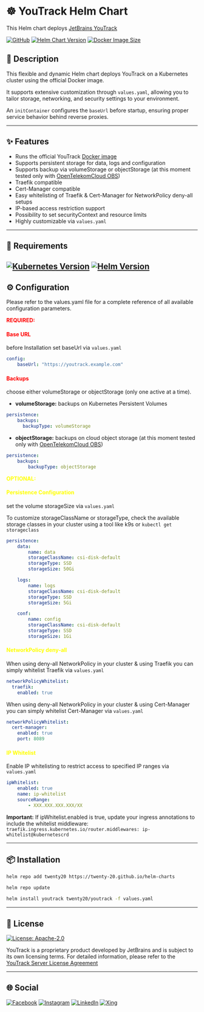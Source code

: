 # ☸️ YouTrack Helm Chart
This Helm chart deploys [JetBrains YouTrack](https://www.jetbrains.com/youtrack)

[![GitHub](https://img.shields.io/badge/github-%23121011.svg?style=for-the-badge&logo=github&logoColor=%23c3bc0e&color=grey)](https://github.com/TWENTY-20/helm-charts)
[![Helm Chart Version](https://img.shields.io/badge/helm%20chart%20version-1.0.0-green?style=for-the-badge&logoColor=%23c3bc0e&color=%23c3bc0e)](https://artifacthub.io/packages/helm/twenty20-helm-charts/youtrack)
[![Docker Image Size](https://img.shields.io/docker/image-size/jetbrains/youtrack?style=for-the-badge&logo=docker&logoColor=%23c3bc0e&color=%23c3bc0e)](https://hub.docker.com/r/jetbrains/youtrack)

## 📝 Description
This flexible and dynamic Helm chart deploys YouTrack on a Kubernetes cluster using the official Docker image.

It supports extensive customization through `values.yaml`, allowing you to tailor storage, networking, and security settings to your environment.

An `initContainer` configures the `baseUrl` before startup, ensuring proper service behavior behind reverse proxies.

---
## ✨ Features
- Runs the official YouTrack [Docker image](https://hub.docker.com/r/jetbrains/youtrack)
- Supports persistent storage for data, logs and configuration
- Supports backup via volumeStorage or objectStorage (at this moment tested only with [OpenTelekomCloud OBS](https://docs.otc.t-systems.com/object-storage-service))
- Traefik compatible
- Cert-Manager compatible
- Easy whitelisting of Traefik & Cert-Manager for NetworkPolicy deny-all setups
- IP-based access restriction support
- Possibility to set securityContext and resource limits
- Highly customizable via `values.yaml`

---
## 📄 Requirements
[![Kubernetes Version](https://img.shields.io/badge/kubernetes-%3E%3D1.30-blue?style=for-the-badge&logo=kubernetes&logoColor=%23c3bc0e&color=%23c3bc0e)](https://kubernetes.io/releases/)
[![Helm Version](https://img.shields.io/badge/helm-%3E%3D3.0-green?style=for-the-badge&logo=helm&logoColor=%23c3bc0e&color=%23c3bc0e)](https://helm.sh/docs/intro/install/)
---
## ⚙️ Configuration
Please refer to the values.yaml file for a complete reference of all available configuration parameters.

<span style="color:red">**REQUIRED:**</span>
#### <span style="color:red;">Base URL</span>
before Installation set baseUrl via `values.yaml`
```yaml
config:
    baseUrl: "https://youtrack.example.com"
```
#### <span style="color:red;">Backups</span>
choose either volumeStorage or objectStorage (only one active at a time).

- **volumeStorage:** backups on Kubernetes Persistent Volumes
```yaml
persistence:
    backups:
      backupType: volumeStorage
```
- **objectStorage:** backups on cloud object storage (at this moment tested only with [OpenTelekomCloud OBS](https://docs.otc.t-systems.com/object-storage-service))
```yaml
persistence:
    backups:
        backupType: objectStorage
```

<span style="color:yellow">**OPTIONAL:**</span>

#### <span style="color:yellow">Persistence Configuration</span>
set the volume storageSize via `values.yaml`

To customize storageClassName or storageType, check the available storage classes in your cluster using a tool like k9s or `kubectl get storageclass`
```yaml
persistence:
    data:
        name: data
        storageClassName: csi-disk-default
        storageType: SSD
        storageSize: 50Gi

    logs:
        name: logs
        storageClassName: csi-disk-default
        storageType: SSD
        storageSize: 5Gi

    conf:
        name: config
        storageClassName: csi-disk-default
        storageType: SSD
        storageSize: 1Gi
```
#### <span style="color:yellow">NetworkPolicy deny-all</span>
When using deny-all NetworkPolicy in your cluster & using Traefik you can simply whitelist Traefik via `values.yaml`

```yaml
networkPolicyWhitelist:
  traefik:
    enabled: true
```
When using deny-all NetworkPolicy in your cluster & using Cert-Manager you can simply whitelist Cert-Manager via `values.yaml`
```yaml
networkPolicyWhitelist:
  cert-manager:
    enabled: true
    port: 8089
```
#### <span style="color:yellow">IP Whitelist</span>
Enable IP whitelisting to restrict access to specified IP ranges via `values.yaml`
```yaml
ipWhitelist:
    enabled: true
    name: ip-whitelist
    sourceRange:
        - XXX.XXX.XXX.XXX/XX
```
**Important:**
If ipWhitelist.enabled is true, update your ingress annotations to include the whitelist middleware:
```traefik.ingress.kubernetes.io/router.middlewares: ip-whitelist@kubernetescrd```


---

## 📦 Installation
```bash
helm repo add twenty20 https://twenty-20.github.io/helm-charts
```
```bash
helm repo update
```
```bash
helm install youtrack twenty20/youtrack -f values.yaml
```
---

## 🪪 License
[![License: Apache-2.0](https://img.shields.io/badge/License-Apache_2.0-green?style=for-the-badge&color=%23c3bc0e)](https://github.com/TWENTY-20/helm-charts/blob/main/youtrack/LICENSE)

YouTrack is a proprietary product developed by JetBrains and is subject to its own licensing terms.  For detailed information, please refer to the [YouTrack Server License Agreement](https://www.jetbrains.com/legal/docs/youtrack/license/)

---
## 🌐 Social
[![Facebook](https://img.shields.io/badge/facebook-%231877F2.svg?style=for-the-badge&logo=facebook)](https://www.facebook.com/twenty20.de/)
[![Instagram](https://img.shields.io/badge/instagram-%23E4405F.svg?style=for-the-badge&logo=instagram)](https://www.instagram.com/we_are_twenty20/)
[![LinkedIn](https://img.shields.io/badge/linkedin-%230077B5.svg?style=for-the-badge&logo=linkedin)](https://de.linkedin.com/company/twenty-20-gmbh-&-co-kg)
[![Xing](https://img.shields.io/badge/xing-%2300714F.svg?style=for-the-badge&logo=xing)](https://www.xing.com/pages/twenty-20gmbh-co-kg)

